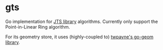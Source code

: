 # gts
Go implementation for [JTS library](https://github.com/locationtech/jts) algorithms.
Currently only support the Point-in-Linear Ring algorithm. 

For its geometry store, it uses (highly-coupled to) [twpayne's go-geom library](https://github.com/twpayne/go-geom).
